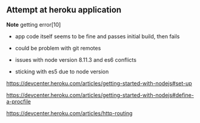 ## Attempt at heroku application 


**Note** getting error[10] 
 - app code itself seems to be fine and passes initial build, then fails 
 - could be problem with git remotes

 - issues with node version 8.11.3 and es6 conflicts 
 - sticking with es5 due to node version

 https://devcenter.heroku.com/articles/getting-started-with-nodejs#set-up

 https://devcenter.heroku.com/articles/getting-started-with-nodejs#define-a-procfile
 
 https://devcenter.heroku.com/articles/http-routing